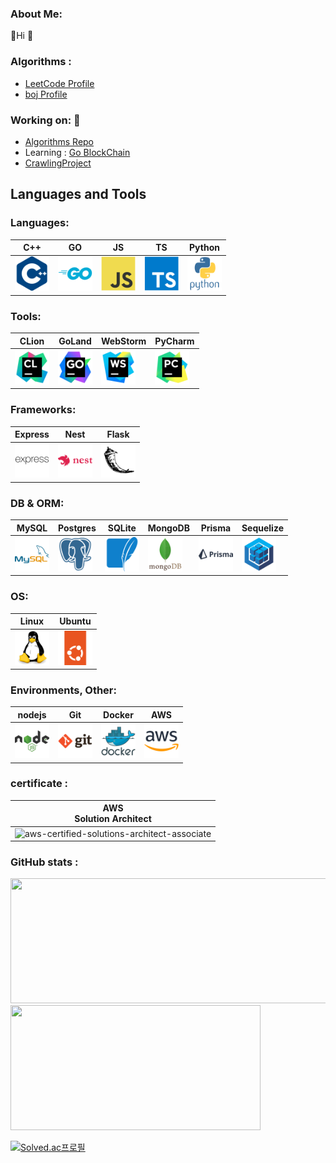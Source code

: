 ### About Me:
Hi 👋


### Algorithms : 
- [LeetCode Profile](https://leetcode.com/dlworhks94/)
- [boj Profile](https://www.acmicpc.net/user/tkvl94)

### Working on: 🚀
- [Algorithms Repo](https://github.com/LSapee/AlgorithmCPP)
- Learning : [Go BlockChain](https://github.com/LSapee/potatocoin)
- [CrawlingProject](https://github.com/LSapee/find-job)

## Languages and Tools
<div>

### Languages:
| C++                                                                                                                                            | GO                                                                                                                                                               | JS                                                                                                                                                               | TS                                                                                                                                                    | Python                                                                                                                                                    |
|------------------------------------------------------------------------------------------------------------------------------------------------|------------------------------------------------------------------------------------------------------------------------------------------------------------------|------------------------------------------------------------------------------------------------------------------------------------------------------------------|-------------------------------------------------------------------------------------------------------------------------------------------------------|-----------------------------------------------------------------------------------------------------------------------------------------------------------|
| <img src="https://github.com/devicons/devicon/blob/master/icons/cplusplus/cplusplus-plain.svg" title="CPP"  alt="CPP" width="55" height="55"/> | <img src="https://github.com/devicons/devicon/blob/master/icons/go/go-original-wordmark.svg" title="Go" alt="Go" width="55" height="55"/> | <img src="https://github.com/devicons/devicon/blob/master/icons/javascript/javascript-original.svg" title="JavaScript" alt="JavaScript" width="55" height="55"/> |  <img src="https://github.com/devicons/devicon/blob/master/icons/typescript/typescript-plain.svg" title="TypeScript" alt="TypeScript" width="55" height="55"/> | <img src="https://github.com/devicons/devicon/blob/master/icons/python/python-original-wordmark.svg" title="Python" alt="Python" width="55" height="55"/> |

### Tools:
| CLion                                                                                                                                       | GoLand                                                                                                                                                    | WebStorm                                                                                                                                         | PyCharm                                                                                                                                               |
|---------------------------------------------------------------------------------------------------------------------------------------------|-----------------------------------------------------------------------------------------------------------------------------------------------------------|------------------------------------------------------------------------------------------------------------------------------------------------|-------------------------------------------------------------------------------------------------------------------------------------------------------|
| <img src="https://github.com/devicons/devicon/blob/master/icons/clion/clion-original.svg" title="CLion"  alt="CLion" width="55" height="55"/> | <img src="https://github.com/devicons/devicon/blob/master/icons/goland/goland-original.svg" title="GoLand"  alt="GoLand" width="55" height="55"/>|<img src="https://github.com/devicons/devicon/blob/master/icons/webstorm/webstorm-original.svg" title="Webstorm"  alt="Webstorm" width="55" height="55"/> | <img src="https://github.com/devicons/devicon/blob/master/icons/pycharm/pycharm-original.svg" title="PyCharm"  alt="PyCharm" width="55" height="55"/> |

### Frameworks:
| Express                                                                                                                                       | Nest                                                                                                                                              | Flask                                                                                                                                            |
|-----------------------------------------------------------------------------------------------------------------------------------------------|---------------------------------------------------------------------------------------------------------------------------------------------------|--------------------------------------------------------------------------------------------------------------------------------------------------|
| <img src="https://github.com/devicons/devicon/blob/master/icons/express/express-original-wordmark.svg" title="Express"  alt="Express" width="55" height="55"/> | <img src="https://github.com/devicons/devicon/blob/master/icons/nestjs/nestjs-original-wordmark.svg" title="nestjs"  alt="nestjs" width="55" height="55"/> | <img src="https://github.com/devicons/devicon/blob/master/icons/flask/flask-original.svg" title="Flask"  alt="Flask" width="55" height="55"/> |


### DB & ORM:

| MySQL | Postgres                                                                                                                                                     | SQLite | MongoDB | Prisma | Sequelize |
|----------|--------------------------------------------------------------------------------------------------------------------------------------------------------------|----------|----------|----------|----------|
|<img src="https://github.com/devicons/devicon/blob/master/icons/mysql/mysql-original-wordmark.svg" title="MySQL" alt="MySQL" width="55" height="55"/>| <img src="https://github.com/devicons/devicon/blob/master/icons/postgresql/postgresql-plain.svg" title="Prostres" alt="Prostgres" width="55" height="55"/> |<img src="https://github.com/devicons/devicon/blob/master/icons/sqlite/sqlite-plain.svg" title="SQLite" alt="SQLite" width="55" height="55"/>|<img src="https://github.com/devicons/devicon/blob/master/icons/mongodb/mongodb-original-wordmark.svg" title="MongoDB" alt="MongoDB" width="55" height="55"/>|<img src="https://github.com/devicons/devicon/blob/master/icons/prisma/prisma-original-wordmark.svg" title="Prisma" alt="Prisma" width="55" height="55"/>|<img src="https://github.com/devicons/devicon/blob/master/icons/sequelize/sequelize-original.svg" title="Sequelize" alt="Sequelize" width="55" height="55"/>|

### OS:

| Linux | Ubuntu |
|----------|----------|
| <img src="https://github.com/devicons/devicon/blob/master/icons/linux/linux-original.svg" title="Linux" alt="Linux" width="55" height="55"/> | <img src="https://github.com/devicons/devicon/blob/master/icons/ubuntu/ubuntu-original.svg" title="Ubuntu" alt="Ubuntu" width="55" height="55"/> |

### Environments, Other:

| nodejs | Git | Docker | AWS | 
|----------|----------|----------|---|
|<img src="https://github.com/devicons/devicon/blob/master/icons/nodejs/nodejs-original-wordmark.svg" title="nodejs" alt="NodeJS" width="55" height="55"/>|<img src="https://github.com/devicons/devicon/blob/master/icons/git/git-original-wordmark.svg" title="Git" alt="Git" width="55" height="55"/>|<img src="https://github.com/devicons/devicon/blob/master/icons/docker/docker-original-wordmark.svg" title="Docker" alt="Docker" width="55" height="55"/>|<img src="https://github.com/devicons/devicon/blob/master/icons/amazonwebservices/amazonwebservices-original-wordmark.svg" title="AWS" alt="AWS" width="55" height="55"/>

### certificate :

|AWS <br/>Solution Architect|
|------|
|![aws-certified-solutions-architect-associate](https://user-images.githubusercontent.com/91775368/219571477-4647eb98-cae0-4e15-8458-3ebb268c01fe.png)|![aws-certified-developer-associate](https://user-images.githubusercontent.com/91775368/219571487-f39e86cd-0b89-4dca-8ffe-52e0ff9d8818.png)|




</div>

### GitHub stats :

<p>
<img width="600" height="200" src="https://github-readme-stats.vercel.app/api?username=lsapee&show_icons=true&theme=vision-friendly-dark">
<img width="400" height="200" src="https://github-readme-stats.vercel.app/api/top-langs/?username=lsapee&size_weight=0.0005&layout=compact&theme=vision-friendly-dark">
</p>


[![Solved.ac프로필](http://mazassumnida.wtf/api/generate_badge?boj=tkvl94)](https://solved.ac/profile/tkvl94)


